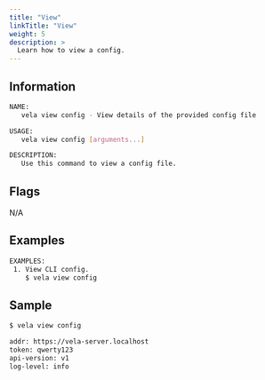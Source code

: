 ```yaml
---
title: "View"
linkTitle: "View"
weight: 5
description: >
  Learn how to view a config.
---
```


## Information

```sh
NAME:
   vela view config - View details of the provided config file

USAGE:
   vela view config [arguments...]

DESCRIPTION:
   Use this command to view a config file.
```

## Flags

N/A

## Examples

```sh
EXAMPLES:
 1. View CLI config.
    $ vela view config
```

## Sample

```sh
$ vela view config

addr: https://vela-server.localhost
token: qwerty123
api-version: v1
log-level: info
```
